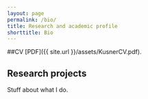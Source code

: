 ```yaml
---
layout: page
permalink: /bio/
title: Research and academic profile
shorttitle: Bio
---
```


##CV
[PDF]({{ site.url }}/assets/KusnerCV.pdf).

## Research projects
Stuff about what I do.

